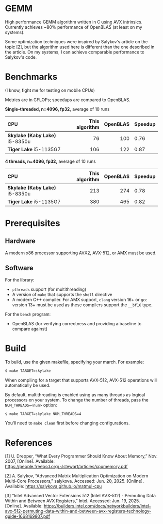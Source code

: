 # GEMM 

High performance GEMM algorithm written in C using AVX
intrinsics. Currently achieves ~80% performance of OpenBLAS (at least on my
systems). 

Some optimization techniques were inspired by Salykov's article on the topic [2],
but the algorithm used here is different than the one described in the article.
On my systems, I can achieve comparable performance to Salykov's code.

# Benchmarks

(I know, fight me for testing on mobile CPUs)

Metrics are in GFLOPs; speedups are compared to OpenBLAS.

**Single-threaded, n=4096, fp32,** average of 10 runs

| CPU | This algorithm | OpenBLAS | Speedup |
|:----|---------------:|---------:|:------------------|
**Skylake (Kaby Lake)** i5-8350u | 76 | 100 | 0.76 |
**Tiger Lake** i5-1135G7 | 106 | 122 | 0.87 |

**4 threads, n=4096, fp32,** average of 10 runs

| CPU | This algorithm | OpenBLAS | Speedup |
|:----|---------------:|---------:|:------------------|
**Skylake (Kaby Lake)** i5-8350u | 213 | 274 | 0.78 |
**Tiger Lake** i5-1135G7 | 380 | 465 | 0.82 |

# Prerequisites

## Hardware

A modern x86 processor supporting AVX2, AVX-512, or AMX must be used.

## Software

For the library:

* `pthreads` support (for multithreading)
* A version of `make` that supports the `shell` directive
* A modern C++ compiler. For AMX support, `clang` version 16+ or `gcc` version
  13+ must be used as these compilers support the `__bf16` type.

For the `bench` program:

* OpenBLAS (for verifying correctness and providing a baseline to compare against)

# Build

To build, use the given makefile, specifying your march. For example:

```bash
$ make TARGET=skylake
```

When compiling for a target that supports AVX-512, AVX-512 operations will 
automatically be used.

By default, multithreading is enabled using as many threads as logical
processors on your system. To change the number of threads, pass the
`NUM_THREADS=<num>` option:

```bash
$ make TARGET=skylake NUM_THREADS=4
```

You'll need to `make clean` first before changing configurations.

# References

[1] U. Drepper, “What Every Programmer Should Know About Memory,” Nov. 2007, [Online]. Available: https://people.freebsd.org/~lstewart/articles/cpumemory.pdf

[2] A. Salykov, “Advanced Matrix Multiplication Optimization on Modern Multi-Core Processors,” salykova. Accessed: Jun. 20, 2025. [Online]. Available: https://salykova.github.io/matmul-cpu

[3] “Intel Advanced Vector Extensions 512  (Intel AVX-512) - Permuting Data Within  and Between AVX Registers,” Intel. Accessed: Jun. 19, 2025. [Online]. Available: https://builders.intel.com/docs/networkbuilders/intel-avx-512-permuting-data-within-and-between-avx-registers-technology-guide-1668169807.pdf
